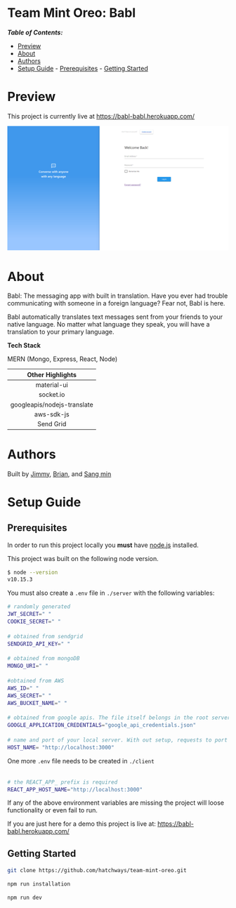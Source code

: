 # Team Mint Oreo: Babl <!-- omit in toc -->

**_Table of Contents:_**

- [Preview](#preview)
- [About](#about)
- [Authors](#authors)
- [Setup Guide](#setup-guide) - [Prerequisites](#prerequisites) - [Getting Started](#getting-started)

# Preview

This project is currently live at https://babl-babl.herokuapp.com/

![Login Preview](./pics/login.png)

# About

Babl: The messaging app with built in translation. Have you ever had trouble communicating with someone in a foreign language? Fear not, Babl is here.

Babl automatically translates text messages sent from your friends to your native language. No matter what language they speak, you will have a translation to your primary language.

**Tech Stack**

MERN (Mongo, Express, React, Node)

|      Other Highlights       |
| :-------------------------: |
|         material-ui         |
|          socket.io          |
| googleapis/nodejs-translate |
|         aws-sdk-js          |
|          Send Grid          |

# Authors

Built by [Jimmy](https://github.com/Rocket-Fish), [Brian](https://github.com/brianqian), and [Sang min](https://github.com/slee288)

# Setup Guide

## Prerequisites

In order to run this project locally you **must** have [node.js](https://nodejs.org/en/) installed.

This project was built on the following node version.

```bash
$ node --version
v10.15.3
```

You must also create a `.env` file in `./server` with the following variables:

```bash
# randomly generated
JWT_SECRET=" "
COOKIE_SECRET=" "

# obtained from sendgrid
SENDGRID_API_KEY=" "

# obtained from mongoDB
MONGO_URI=" "

#obtained from AWS
AWS_ID=" "
AWS_SECRET=" "
AWS_BUCKET_NAME=" "

# obtained from google apis. The file itself belongs in the root server directory ./server
GOOGLE_APPLICATION_CREDENTIALS="google_api_credentials.json"

# name and port of your local server. With out setup, requests to port 3000 are proxied to the backend.
HOST_NAME= "http://localhost:3000"
```

One more `.env` file needs to be created in `./client`

```bash

# the REACT_APP_ prefix is required
REACT_APP_HOST_NAME="http://localhost:3000"

```

If any of the above environment variables are missing the project will loose functionality or even fail to run.

If you are just here for a demo this project is live at: https://babl-babl.herokuapp.com/

## Getting Started

```bash
git clone https://github.com/hatchways/team-mint-oreo.git
```

```bash
npm run installation
```

```bash
npm run dev
```
